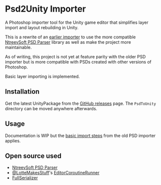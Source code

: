# Psd2Unity Importer

A Photoshop importer tool for the Unity game editor that simplifies layer import and layout rebuilding in Unity.

This is a rewrite of an [earlier importer](https://github.com/ChemiKhazi/UnityPsdImporter) to use the more compatible [NtreevSoft PSD Parser](https://github.com/NtreevSoft/psd-parser) library as well as make the project more maintainable.

As of writing, this project is not yet at feature parity with the older PSD importer but is more compatible with PSDs created with other versions of Photoshop.

Basic layer importing is implemented.

## Installation

Get the latest UnityPackage from the [GitHub releases](https://github.com/ChemiKhazi/PsdToUnityImporter/releases) page. The `PsdToUnity` directory can be moved anywhere afterwards.

## Usage

Documentation is WIP but the [basic import steps](https://github.com/ChemiKhazi/UnityPsdImporter#usage) from the old PSD importer applies.

## Open source used
* [NtreevSoft PSD Parser](https://github.com/NtreevSoft/psd-parser)
* [@LotteMakesStuff](https://github.com/LotteMakesStuff)'s [EditorCoroutineRunner](https://gist.github.com/LotteMakesStuff/16b5f2fc108f9a0201950c797d53cfbf)
* [FullSerializer](https://github.com/jacobdufault/fullserializer)
